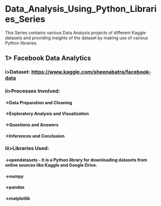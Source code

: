 # Data_Analysis_Using_Python_Libraries_Series
This Series contains various Data Analysis projects of different Kaggle datasets and providing insights of the dataset by making use of various Python libraries.
## 1> Facebook Data Analytics
### i>Dataset: https://www.kaggle.com/sheenabatra/facebook-data
### ii>Processes Involved:
#### ->Data Preparation and Cleaning
#### ->Exploratory Analysis and Visualization
#### ->Questions and Answers
#### ->Inferences and Conclusion
### iii>Libraries Used:
#### ->opendatasets - It is a Python library for downloading datasets from online sources like Kaggle and Google Drive.
#### ->numpy 
#### ->pandas
#### ->matplotlib

